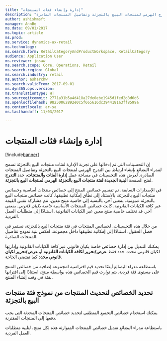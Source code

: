 ```yaml
---
title: "إدارة وإنشاء فئات المنتجات"
description: "يصف هذا الموضوع التحسينات التي تم إدخالها على تجربة الإدارة لفئات منتجات البيع بالتجزئة. تسمح هذه التحسينات لمدراء البضائع بإنشاء ارتباط بين التدرج الهرمي لمنتجات البيع بالتجزئة وتفاصيل المنتجات الصادرة."
author: ashishmsft
manager: AnnBe
ms.date: 09/01/2017
ms.topic: article
ms.prod: 
ms.service: dynamics-ax-retail
ms.technology: 
ms.search.form: RetailCategoryAndProductWorkspace, RetailCategory
audience: Application User
ms.reviewer: josaw
ms.search.scope: Core, Operations, Retail
ms.search.region: Global
ms.search.industry: retail
ms.author: asharchw
ms.search.validFrom: 2017-09-01
ms.dyn365.ops.version: 
ms.translationtype: HT
ms.sourcegitcommit: 2771a31b5a4d418a27de0ebe1945d1fed2d8d6d6
ms.openlocfilehash: 98250062892e0c5f665616dc3944181a3ff8599a
ms.contentlocale: ar-sa
ms.lasthandoff: 11/03/2017

---
```


# <a name="product-category-management-and-creation"></a>إدارة وإنشاء فئات المنتجات

[!include[banner](./includes/banner.md)]

إن التحسينات التي تم إدخالها على تجربة الإدارة لفئات منتجات البيع بالتجزئة تسمح لمدراء البضائع بإنشاء ارتباط بين التدرج الهرمي لمنتجات البيع بالتجزئة وتفاصيل المنتجات الصادرة. لعرض هذه التحسينات في مساحة عمل **إدارة الفئات والمنتجات**، حدد **التدرج الهرمي لمنتجات البيع بالتجزئة‏‎** لفتح الصفحة **البنية الجديدة لفئة منتجات البيع بالتجزئة**. 

في الإصدارات السابقة، تم تقسيم خصائص المنتج إلى خصائص منتجات أساسية وخصائص منتجات البيع بالتجزئة، بالاستناد إلى نطاق إمكانية تطبيقها. كانت خصائص منتجات البيع بالتجزئة *عمومية*. بمعنى آخر، بالنسبة إلى خاصية منتج معين، تتم مشاركة نفس القيمة عبر كافة الكيانات القانونية. كانت خصائص المنتجات الأساسية *خاصة بكيان قانوني*. بمعنى آخر، قد تختلف خاصية منتج معين عبر الكيانات القانونية، استنادًا إلى متطلبات العمل الفردية.

من خلال هذه التحسينات، لخصائص المنتجات في فئة منتجات البيع بالتجزئة، نستمر في فصل الحقول، استنادًا إلى إمكانية تطبيقها داخل مجموعة، لعكس بنية نموذج تفاصيل المنتجات الصادرة.

يمكنك التبديل بين إدارة خصائص خاصة بكيان قانوني عبر كافة الكيانات القانونية وإدارتها لكيان قانوني محدد. حدد فقط **عرض/تحرير لكافة الكيانات القانونية** أو **عرض/تحرير لكيان قانوني محدد** كما تقتضي الحاجة.

باستطاعة مدراء البضائع أيضًا تحديد قيم افتراضية لمجموعة إضافية من خصائص المنتج على مستوى فئة فردية. يتم توارث قيم الخصائص هذه بواسطة منتج، استنادًا إلى اقترانها بفئة في وقت إنشاء المنتج.

## <a name="select-properties-to-update-products-from-the-retail-product-category-form"></a>تحديد الخصائص لتحديث المنتجات من نموذج فئة منتجات البيع بالتجزئة

يمكنك استخدام خصائص التجميع المنطقي لتحديد خصائص المنتجات المحدثة التي يجب دفعها إلى المنتجات المقترنة.

باستطاعة مدراء البضائع تعديل خصائص المنتجات المتوارثة هذه لكل منتج، لتلبية متطلبات العمل الفردية.

